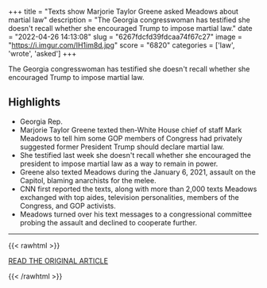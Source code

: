 +++
title = "Texts show Marjorie Taylor Greene asked Meadows about martial law"
description = "The Georgia congresswoman has testified she doesn't recall whether she encouraged Trump to impose martial law."
date = "2022-04-26 14:13:08"
slug = "6267fdcfd39fdcaa74f67c27"
image = "https://i.imgur.com/IH1im8d.jpg"
score = "6820"
categories = ['law', 'wrote', 'asked']
+++

The Georgia congresswoman has testified she doesn't recall whether she encouraged Trump to impose martial law.

## Highlights

- Georgia Rep.
- Marjorie Taylor Greene texted then-White House chief of staff Mark Meadows to tell him some GOP members of Congress had privately suggested former President Trump should declare martial law.
- She testified last week she doesn't recall whether she encouraged the president to impose martial law as a way to remain in power.
- Greene also texted Meadows during the January 6, 2021, assault on the Capitol, blaming anarchists for the melee.
- CNN first reported the texts, along with more than 2,000 texts Meadows exchanged with top aides, television personalities, members of the Congress, and GOP activists.
- Meadows turned over his text messages to a congressional committee probing the assault and declined to cooperate further.

---

{{< rawhtml >}}
  <p class="article-category">
    <a target="_blank" href="https://www.cbsnews.com/news/marjorie-taylor-greene-martial-law-mark-meadows-text-messages/">READ THE ORIGINAL ARTICLE</a>
  </p>
{{< /rawhtml >}}
